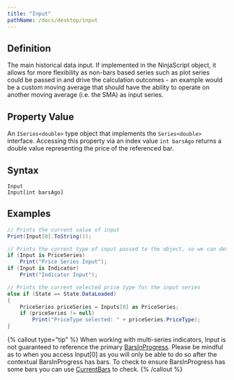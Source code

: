 ```yaml
---
title: "Input"
pathName: /docs/desktop/input
---
```


## Definition

The main historical data input. If implemented in the NinjaScript object, it allows for more flexibility as non-bars based series such as plot series could be passed in and drive the calculation outcomes - an example would be a custom moving average that should have the ability to operate on another moving average (i.e. the SMA) as input series.

## Property Value

An `ISeries<double>` type object that implements the `Series<double>` interface. Accessing this property via an index value `int barsAgo` returns a double value representing the price of the referenced bar.

## Syntax

```
Input
Input[int barsAgo]
```

## Examples

```csharp
// Prints the current value of input
Print(Input[0].ToString());
```

```csharp
// Prints the current type of input passed to the object, so we can detect if we're working on a price based series such as OHLCV or a derivative such as an SMA indicator
if (Input is PriceSeries)
    Print("Price Series Input");
if (Input is Indicator)
    Print("Indicator Input");
```

```csharp
// Prints the current selected price type for the input series
else if (State == State.DataLoaded)
{
    PriceSeries priceSeries = Inputs[0] as PriceSeries;
    if (priceSeries != null)
        Print("PriceType selected: " + priceSeries.PriceType);
}
```

{% callout type="tip" %}
When working with multi-series indicators, Input is not guaranteed to reference the primary [BarsInProgress](/docs/desktop/barsinprogress). Please be mindful as to when you access Input[0] as you will only be able to do so after the contextual BarsInProgress has bars. To check to ensure BarsInProgress has some bars you can use [CurrentBars](/docs/desktop/currentbars) to check.
{% /callout %}

